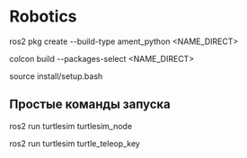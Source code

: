 # Robotics

ros2 pkg create --build-type ament_python <NAME_DIRECT>

colcon build --packages-select <NAME_DIRECT>

source install/setup.bash

## Простые команды запуска

ros2 run turtlesim turtlesim_node

ros2 run turtlesim turtle_teleop_key
